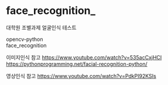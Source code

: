 # face_recognition_
대학원 조별과제 얼굴인식 테스트

opencv-python <br>
face_recognition


이미지인식 참고
https://www.youtube.com/watch?v=535acCxjHCI       
https://pythonprogramming.net/facial-recognition-python/

영상인식 참고
https://www.youtube.com/watch?v=PdkPI92KSIs

